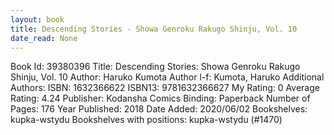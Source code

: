 ```yaml
---
layout: book
title: Descending Stories - Showa Genroku Rakugo Shinju, Vol. 10
date_read: None
---
```


Book Id: 39380396
Title: Descending Stories: Showa Genroku Rakugo Shinju, Vol. 10
Author: Haruko Kumota
Author l-f: Kumota, Haruko
Additional Authors: 
ISBN: 1632366622
ISBN13: 9781632366627
My Rating: 0
Average Rating: 4.24
Publisher: Kodansha Comics
Binding: Paperback
Number of Pages: 176
Year Published: 2018
Date Added: 2020/06/02
Bookshelves: kupka-wstydu
Bookshelves with positions: kupka-wstydu (#1470)

